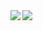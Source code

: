 <img align="left" src="https://github-readme-stats.vercel.app/api?username=kou-pg-0131&show_icons=true&theme=buefy">
<img align="left" src="https://github-readme-stats.vercel.app/api/top-langs/?username=kou-pg-0131">

